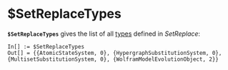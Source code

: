 # $SetReplaceTypes

**`$SetReplaceTypes`** gives the list of all [types](/Documentation/Types/README.md) defined in *SetReplace*:

```wl
In[] := $SetReplaceTypes
Out[] = {{AtomicStateSystem, 0}, {HypergraphSubstitutionSystem, 0}, {MultisetSubstitutionSystem, 0}, {WolframModelEvolutionObject, 2}}
```

